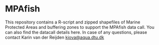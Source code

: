# MPAfish
This repository contains a R-script and zipped shapefiles of Marine Protected Areas and buffering zones to support the MPAfish data call.
You can also find the datacall details here.
In case of any questions, please contact Karin van der Reijden kjova@aqua.dtu.dk
